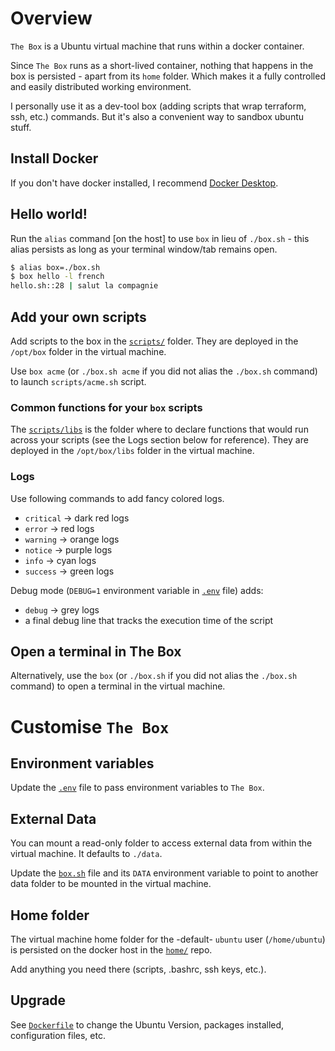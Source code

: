 # Overview

`The Box` is a Ubuntu virtual machine that runs within a docker container.

Since `The Box` runs as a short-lived container, nothing that happens in the box is persisted - apart from its `home` folder. Which makes it a fully controlled and easily distributed working environment.

I personally use it as a dev-tool box (adding scripts that wrap terraform, ssh, etc.) commands. But it's also a convenient way to sandbox ubuntu stuff.


## Install Docker

If you don't have docker installed, I recommend [Docker Desktop](https://www.docker.com/products/docker-desktop/).


## Hello world!

Run the `alias` command [on the host] to use `box` in lieu of `./box.sh` - this alias persists as long as your terminal window/tab remains open.

```bash
$ alias box=./box.sh
$ box hello -l french
hello.sh::28 | salut la compagnie
```

## Add your own scripts

Add scripts to the box in the [`scripts/`](scripts/) folder. They are deployed in the `/opt/box` folder in the virtual machine.

Use `box acme` (or `./box.sh acme` if you did not alias the `./box.sh` command) to launch `scripts/acme.sh` script.


### Common functions for your `box` scripts 

The [`scripts/libs`](scripts/libs) is the folder where to declare functions that would run across your scripts (see the Logs section below for reference). They are deployed in the `/opt/box/libs` folder in the virtual machine.


### Logs

Use following commands to add fancy colored logs.
* `critical` -> dark red logs
* `error` -> red logs
* `warning` -> orange logs
* `notice` -> purple logs
* `info` -> cyan logs
* `success` -> green logs

Debug mode (`DEBUG=1` environment variable in [`.env`](.env) file) adds: 
* `debug` -> grey logs
* a final debug line that tracks the execution time of the script


## Open a terminal in The Box

Alternatively, use the `box` (or `./box.sh` if you did not alias the `./box.sh` command) to open a terminal in the virtual machine.


# Customise `The Box`


## Environment variables

Update the [`.env`](.env) file to pass environment variables to `The Box`.


## External Data 

You can mount a read-only folder to access external data from within the virtual machine. It defaults to `./data`.

Update the [`box.sh`](box.sh) file and its `DATA` environment variable to point to another data folder to be mounted in the virtual machine.


## Home folder

The virtual machine home folder for the -default- `ubuntu` user (`/home/ubuntu`) is persisted on the docker host in the [`home/`](home/) repo.

Add anything you need there (scripts, .bashrc, ssh keys, etc.).


## Upgrade

See [`Dockerfile`](Dockerfile) to change the Ubuntu Version, packages installed, configuration files, etc. 


